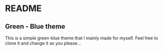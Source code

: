 # README

## Green - Blue theme

This is a simple green-blue theme that I mainly made for myself.
Feel free to clone it and change it as you please...


